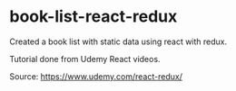 # book-list-react-redux

Created a book list with static data using react with redux.

Tutorial done from Udemy React videos.

Source: https://www.udemy.com/react-redux/
